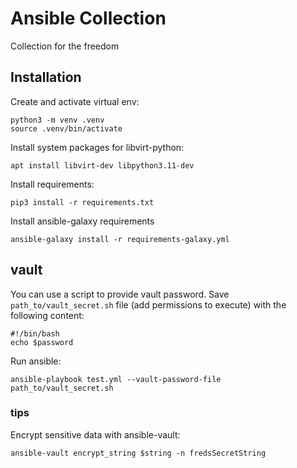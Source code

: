 # Ansible Collection

Collection for the freedom

## Installation

Create and activate virtual env:
```shell
python3 -m venv .venv
source .venv/bin/activate
```

Install system packages for libvirt-python:
```
apt install libvirt-dev libpython3.11-dev
```

Install requirements:
```shell
pip3 install -r requirements.txt

```

Install ansible-galaxy requirements
```shell
ansible-galaxy install -r requirements-galaxy.yml
```

## vault

You can use a script to provide vault password.
Save `path_to/vault_secret.sh` file (add permissions to execute) with the following content:

```shell
#!/bin/bash
echo $password
```

Run ansible:

```shell
ansible-playbook test.yml --vault-password-file path_to/vault_secret.sh
```

### tips

Encrypt sensitive data with ansible-vault:

```shell
ansible-vault encrypt_string $string -n fredsSecretString
```
